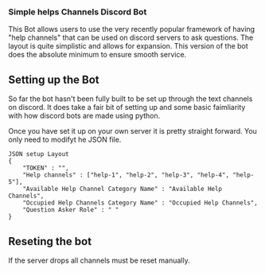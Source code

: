 ### Simple helps Channels Discord Bot
This Bot allows users to use the very recently popular framework of having "help channels"
that can be used on discord servers to ask questions. The layout is quite simplistic and allows for expansion.
This version of the bot does the absolute minimum to ensure smooth service.



## Setting up the Bot
So far the bot hasn't been fully built to be set up through the text channels on discord.
It does take a fair bit of setting up and some basic faimliarity with how discord bots are made using python.

Once you have set it up on your own server it is pretty straight forward. You only need to modifyt he JSON file.


```
JSON setup Layout
{
    "TOKEN" : "",
    "Help channels" : ["help-1", "help-2", "help-3", "help-4", "help-5"],
    "Available Help Channel Category Name" : "Available Help Channels",
    "Occupied Help Channels Category Name" : "Occupied Help Channels",
    "Question Asker Role" : " "
}
```

## Reseting the bot
If the server drops all channels must be reset manually.
